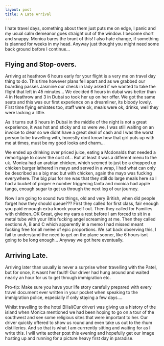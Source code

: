 ```yaml
---
layout: post
title: A Late Arrival
---
```



I hate travel days, something about them just puts me on edge, I panic and my usual calm demeanor goes straight out of the window. I become short and snappy. Monica bares the brunt of this! I also hate change, if something is planned for weeks in my head. Anyway just thought you might need some back ground before I continue...


## Flying and Stop-overs.


Arriving at heathrow 6 hours early for your flight is a very me on travel day thing to do. This time however plans fell apart and as we grabbed our boarding passes Jasmine our check in lady asked if we wanted to take the flight that left in 45 minutes... We decided 6 hours in dubai was better than 4 in Heathrow and 3 in Dubai so took her up on her offer. We got the same seats and this was our first experience on a dreamliner, its bloody lovely. First time flying emirates too, staff were ok, meals were ok, drinks, well they were lacking a little. 

As it turns out 6 hours in Dubai in the middle of the night is not a great experience, it was hot and sticky and so were we, I was still waiting on an invoice to clear so we didnt have a great deal of cash and I was the worst person to be travelling with, honestly dont know how that girl puts up with me at times, must be my good looks and charm... 

We ended up drinking over priced juice, eating a Mcdonalds that needed a remortgage to cover the cost of... But at least it was a different menu to the uk. Monica had an arabian chicken, which seemed to just be a chopped up chicken burger lathered in mayo and served in a wrap, I had what can only be described as a big mac but with chicken, again the mayo was fucking everywhere. The big plus for me was that they still do large meals here so I had a bucket of proper e number triggering fanta and monica had apple tango, enough sugar to get us through the next leg of our journey.

Now I am going to sound two things, old and very British, when did people forget how they should queue??? First they called for first class, fair enough you paid enoough extra knock yourself out. Then they called for Families with children..OK Great, give my ears a rest before I am forced to sit in a metal tube with your little fucking angel screaming at me. Then they called sections A, B and C which apparently in a memo I had missed meant fucking free for all melee of epic proportions. We sat back observing this, I fail to understand the need to get on the plane sooner, like 6 hours isnt going to be long enough... Anyway we got here eventually.

## Arriving Late.

Arriving later than usually is never a surprise when travelling with the Patel, but for once, it wasnt her fault!! Our driver had hung around and waited nearly an hour for us to get through immigration etc. 

Pro-tip: Make sure you have your life story carefully prepared with every travel document ever written in your pocket when speaking to the immigration police, especially if only staying a few days....

Whilst travelling to the hotel Billal(Our driver) was giving us a history of the island when Monica mentioned we had been hoping to go on a tour of the southwest and see some religious sites that were important to her. Our driver quickly offered to show us round and even take us out to the rhum distilleries. And so that is what I am currrently sitting and waiting for as I write this. I will write aother post this evening and hopefully get our image hosting up and running for a picture heavy first day in paradise. 

